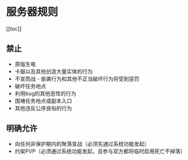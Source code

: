 # 服务器规则

[[toc]]

## 禁止

-   原版生电
-   卡服以及其他创造大量实体的行为
-   不宣而战 - 偷袭行为和其他不正当破坏行为将受到惩罚
-   破坏任务地点
-   利用bug的其他恶性的行为
-   围堵任务地点或副本入口
-   其他违反公序良俗的行为

## 明确允许

-   向任何非保护期内的聚落宣战（必须先通过系统功能发起）
-   约架PVP（必须通过系统功能发起，且参与双方都将临时启用死亡不掉落）
